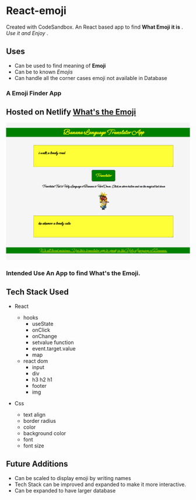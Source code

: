 # React-emoji
Created with CodeSandbox.
An React based app to find **What Emoji it is** . *Use it and Enjoy* .
## Uses
- Can be used to find meaning of **Emoji** 
- Can be to known *Emojis*
- Can handle all the corner cases emoji not available in Database

### A Emoji Finder App

## Hosted on Netlify [What's the Emoji](https://csb-gmynd.netlify.app/)
![What's the Emoji](https://github.com/aashirwad01/aashirwad-site/blob/main/images/marksix.png)
### Intended Use An App to find What's the Emoji.


## Tech Stack Used
- React
  - hooks
    - useState
    - onClick
    - onChange
    - setvalue function
    - event.target.value
    - map
  - react dom
    - input
    - div
    - h3 h2 h1
    - footer
    - img
 
 
- Css
  - text align
  - border radius
  - color
  - background color
  - font
  - font size
 
## Future Additions
- Can be scaled to display emoji by writing names
- Tech Stack can be improved and expanded to make it more interactive.
- Can be expanded to have larger database
 
